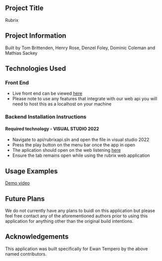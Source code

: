 ## Project Title
Rubrix

## Project Information
Built by Tom Brittenden, Henry Rose, Denzel Foley, Dominic Coleman and Mathias Sackey

## Technologies Used
### Front End

* Live front end can be viewed [here](https://uoa-compsci399-s1-2023.github.io/project-team-10/client/index.html)
* Please note to use any features that integrate with our web api you will need to host this as a localhost on your machine

### Backend Installation Instructions
#### Required technology - VISUAL STUDIO 2022
* Navigate to api/rubrixapi.sln and open the file in visual studio 2022
* Press the play button on the menu bar once the app in open
* The aplication should open on the web listening [here](https://localhost:8080/swagger/index.html)
* Ensure the tab remains open while using the rubrix web application

## Usage Examples
[Demo video](https://www.youtube.com/watch?v=E83u3FdDpl4&embeds_referring_euri=https%3A%2F%2Fdocs.google.com%2F&embeds_referring_origin=https%3A%2F%2Fdocs.google.com&source_ve_path=Mjg2NjY&feature=emb_logo&ab_channel=dcol)

## Future Plans
We do not currently have any plans to buidl on this application but please feel free contact any of the aforementioned authors prior to using this application for anything other than the original build intentions. 

## Acknowledgements
This application was built specifically for Ewan Tempero by the above named contributors.
